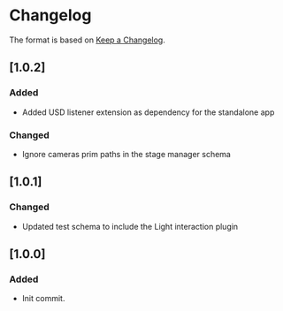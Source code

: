 # Changelog

The format is based on [Keep a Changelog](https://keepachangelog.com/en/1.0.0/).

## [1.0.2]
### Added
- Added USD listener extension as dependency for the standalone app

### Changed
- Ignore cameras prim paths in the stage manager schema

## [1.0.1]
### Changed
- Updated test schema to include the Light interaction plugin

## [1.0.0]
### Added
- Init commit.
